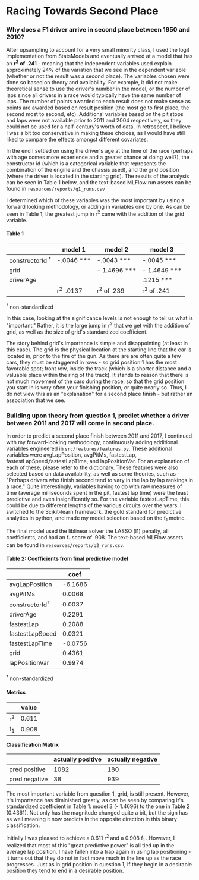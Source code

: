 # Racing Towards Second Place

### Why does a F1 driver arrive in second place between 1950 and 2010?

After upsampling to account for a very small minority class, I used  the logit implementation from StatsModels and eventually arrived at a model that has an **r<sup>2</sup> of .241** - meaning that the independent variables used explain approximately 24% of the variation that we see in the dependent variable (whether or not the result was a second place). 
The variables chosen were done so based on theory and availability. For example, it did not make theoretical sense to use the driver's number in the model, or the number of laps since all drivers in a race would typically have the same number of laps. The number of points awarded to each result does not make sense as points are awarded based on result position (the most go to first place, the second most to second, etc). Additional variables based on the pit stops and laps were not available prior to 2011 and 2004 respectively, so they could not be used for a half-century's worth of data. In retrospect, I believe I was a bit too conservative in making these choices, as I would have still liked to compare the effects amongst different covariates.

In the end I settled on using the driver's age at the time of the race (perhaps with age comes more experience and a greater chance at doing well?), the constructor id (which is a categorical variable that represents the combination of the engine and the chassis used), and the grid position (where the driver is located in the starting grid). The results of the analysis can be seen in Table 1 below, and the text-based MLFlow run assets can be found in `resources/reports/q1_runs.csv`

I determined which of these variables was the most important by using a forward looking methodology, or adding in variables one by one. As can be seen in Table 1, the greatest jump in r<sup>2</sup> came with the addition of the grid variable. 

#### Table 1

|                            | model 1              | model 2                | model 3               |
| -------------------------- | -------------------- | ---------------------- | --------------------- |
| constructorId <sup>†</sup> | -.0046 ***           | -.0043 ***             | -.0045 ***            |
| grid                       |                      | - 1.4696 ***           | - 1.4649 ***          |
| driverAge                  |                      |                        | .1215 ***             |
|                            | r<sup>2 </sup> .0137 | r<sup>2</sup>  of .239 | r<sup>2</sup> of .241 |

<sup>†</sup> non-standardized 

In this case, looking at the significance levels is not enough to tell us what is "important." Rather, it is the large jump in r<sup>2</sup> that we get with the addition of grid, as well as the size of grid's standardized coefficient.

The story behind grid's importance is simple and disappointing (at least in this case). The grid is the physical location at the starting line that the car is located in, prior to the fire of the gun. As there are are often quite a few cars, they must be staggered in rows - so grid position 1 has the most favorable spot; front row, inside the track (which is a shorter distance and a valuable place within the ring of the track). It stands to reason that there is not much movement of the cars during the race, so that the grid position you start in is very often your finishing position, or quite nearly so. Thus, I do not view this as an "explanation" for a second place finish - but rather an association that we see.

### Building upon theory from question 1, predict whether a driver between 2011 and 2017 will come in second place.

In order to predict a second place finish between 2011 and 2017, I continued with my forward-looking methodology, continuously adding additional variables engineered in `src/features/features.py`. These additional variables were avgLapPosition, avgPitMs, fastestLap, fastestLapSpeed,fastestLapTime, and lapPositionVar. For an explanation of each of these, please refer to the [dictionary](references/dictionary.md). These features were also selected based on data availability, as well as some theories, such as - "Perhaps drivers who finish second tend to vary in the lap by lap rankings in a race." Quite interestingly, variables having to do with raw measures of time (average milliseconds spent in the pit, fastest lap time) were the least predictive and even insignificantly so. For the variable fastestLapTime, this could be due to different lengths of the various circuits over the years. I switched to the Scikit-learn framework, the gold standard for predictive analytics in python, and made my model selection based on the f<sub>1</sub> metric.

The final model used the liblinear solver the LASSO (l1) penalty, all coefficients, and had an f<sub>1</sub> score of .908. The text-based MLFlow assets can be found in `resources/reports/q2_runs.csv`.

#### Table 2: Coefficients from final predictive model

|                           | coef    |
| ------------------------- | ------- |
| avgLapPosition            | -6.1686 |
| avgPitMs                  | 0.0068  |
| constructorId<sup>†</sup> | 0.0037  |
| driverAge                 | 0.2291  |
| fastestLap                | 0.2088  |
| fastestLapSpeed           | 0.0321  |
| fastestLapTime            | -0.0756 |
| grid                      | 0.4361  |
| lapPositionVar            | 0.9974  |

<sup>†</sup> non-standardized 

#### Metrics

|                | value |
| -------------- | ----- |
| r<sup>2 </sup> | 0.611 |
| f<sub>1 </sub> | 0.908 |

**Classification Matrix**

|				 | actually positive | actually negative |
| -------------- | ----------------- | ----------------- |
| pred positive  | 1082				 | 180				 |
| pred negative  | 38				 | 939				 |

The most important variable from question 1, grid, is still present. However, it's importance has diminished greatly, as can be seen by comparing it's standardized coefficient in Table 1: model 3  (- 1.4696) to the one in Table 2 (0.4361). Not only has the magnitude changed quite a bit, but the sign has as well meaning it now predicts in the opposite direction in this binary classification.

Initially I was pleased to achieve a 0.611 r<sup>2 </sup> and a 0.908 f<sub>1 </sub>. However, I realized that most of this "great predictive power" is all tied up in the average lap position. I have fallen into a trap again in using lap positioning - it turns out that they do not in fact move much in the line up as the race progresses. Just as in grid position in question 1, If they begin in a desirable position they tend to end in a desirable position.